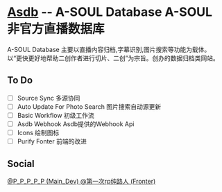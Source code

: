 # [Asdb](https://asdb.live) -- A-SOUL Database  A-SOUL 非官方直播数据库 

A-SOUL Database 主要以直播内容归档,字幕识别,图片搜索等功能为载体。  
以“更快更好地帮助二创作者进行切片、二创”为宗旨。创办的数据归档类网站。    

## To Do
 - [ ] Source Sync 多源协同
 - [ ] Auto Update For Photo Search 图片搜索自动源更新
 - [ ] Basic Workflow 初级工作流
 - [ ] Asdb Webhook Asdb提供的Webhook Api
 - [ ] Icons 绘制图标
 - [ ] Purify Fonter 前端的改进

## Social
[@P_P_P_P_P (Main_Dev) ](https://i2.hdslb.com/bfs/face/2711a8d6cf4e05945e20c3ececcab2e660c3471f.jpg) [@第一次rp纯路人 (Fronter) ](https://i0.hdslb.com/bfs/face/1e5c606a9f9c1db1a5d55a8ee92f2bfd1e498d68.jpg)  
